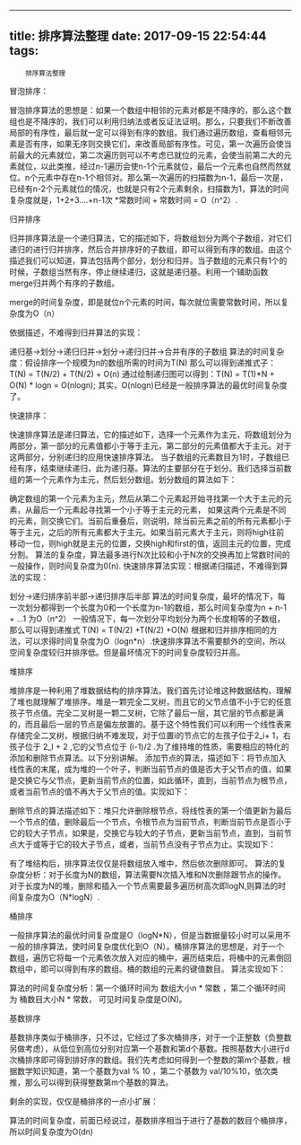 
---
title: 排序算法整理
date: 2017-09-15 22:54:44
tags:
---
        排序算法整理

冒泡排序：

冒泡排序算法的思想是：如果一个数组中相邻的元素对都是不降序的，那么这个数组也是不降序的，我们可以利用归纳法或者反证法证明。那么，只要我们不断改善局部的有序性，最后就一定可以得到有序的数组。我们通过遍历数组，查看相邻元素是否有序，如果无序则交换它们，来改善局部有序性。可见，第一次遍历会使当前最大的元素就位，第二次遍历则可以不考虑已就位的元素，会使当前第二大的元素就位，以此类推，经过n-1遍历会使n-1个元素就位，最后一个元素也自然而然就位。n个元素中存在n-1个相邻对。那么第一次遍历的扫描数为n-1，最后一次是，已经有n-2个元素就位的情况，也就是只有2个元素剩余，扫描数为1，算法的时间复杂度就是，1+2+3….+n-1次 *常数时间 + 常数时间 = O（n^2）.

归并排序

归并排序算法是一个递归算法，它的描述如下，将数组划分为两个子数组，对它们递归的进行归并排序，然后合并排序好的子数组，即可以得到有序的数组。由这个描述我们可以知道，算法包括两个部分，划分和归并。当子数组的元素只有1个的时候，子数组当然有序，停止继续递归，这就是递归基。利用一个辅助函数merge归并两个有序的子数组。

merge的时间复杂度，即是就位n个元素的时间，每次就位需要常数时间，所以复杂度为O（n）

依据描述，不难得到归并算法的实现：

递归基->划分->递归归并->划分->递归归并->合并有序的子数组
算法的时间复杂度：假设排序一个规模为n的数组所需的时间为T(N)
那么可以得到递推式子：T(N) = T(N/2) + T(N/2) + O(n)
通过绘制递归图可以得到：T(N) = T(1)*N + O(N) * logn = O(nlogn);
其实，O(nlogn)已经是一般排序算法的最优时间复杂度了。

快速排序：

快速排序算法是递归算法，它的描述如下，选择一个元素作为主元，将数组划分为两部分，第一部分的元素值都小于等于主元，第二部分的元素值都大于主元。对于这两部分，分别递归的应用快速排序算法。
当子数组的元素数目为1时，子数组已经有序，结束继续递归，此为递归基。算法的主要部分在于划分。我们选择当前数组的第一个元素作为主元，然后划分数组。划分数组的算法如下：

确定数组的第一个元素为主元，然后从第二个元素起开始寻找第一个大于主元的元素，从最后一个元素起寻找第一个小于等于主元的元素，
如果这两个元素是不同的元素，则交换它们。当前后重叠后，则说明，除当前元素之前的所有元素都小于等于主元，之后的所有元素都大于主元。如果当前元素大于主元，则将high往前移动一位，则high就是主元的位置，交换high和first的值，返回主元的位置，完成分割。
算法的复杂度，算法最多进行N次比较和小于N次的交换再加上常数时间的一般操作，则时间复杂度为0(n).
快速排序算法实现：根据递归描述，不难得到算法的实现：

划分->递归排序前半部->递归排序后半部
算法的时间复杂度，最坏的情况下，每一次划分都得到一个长度为0和一个长度为n-1的数组，那么时间复杂度为n + n-1 + …1 为O（n^2）
一般情况下，每一次划分平均划分为两个长度相等的子数组，那么可以得到递推式 T(N) = T(N/2) +T(N/2) +O(N) 根据和归并排序相同的方法，可以求得时间复杂度为O（logn*n）.快速排序算法不需要额外的空间，所以空间复杂度较归并排序低。但是最坏情况下的时间复杂度较归并高。

堆排序

堆排序是一种利用了堆数据结构的排序算法。我们首先讨论堆这种数据结构，理解了堆也就理解了堆排序。堆是一颗完全二叉树，而且它的父节点值不小于它的任意孩子节点值。完全二叉树是一颗二叉树，它除了最后一层，其它层的节点都是满的，而且最后一层的节点是偏左放置的。基于这个特性我们可以利用一个线性表来存储完全二叉树，根据归纳不难发现，对于位置i的节点它的左孩子位于2_i+ 1，右孩子位于 2_I + 2 ,它的父节点位于 (i-1)/2 .为了维持堆的性质，需要相应的特化的添加和删除节点算法。以下分别讲解。
添加节点的算法，描述如下：将节点加入线性表的末尾，成为堆的一个叶子，判断当前节点的值是否大于父节点的值，如果是交换它与父节点，更新当前节点的位置，如此循环，直到，当前节点为根节点，或者当前节点的值不再大于父节点的值。实现如下：

删除节点的算法描述如下：堆只允许删除根节点，将线性表的第一个值更新为最后一个节点的值，删除最后一个节点，令根节点为当前节点，判断当前节点是否小于它的较大子节点，如果是，交换它与较大的子节点，更新当前节点，直到，当前节点大于或等于它的较大子节点，或者，当前节点没有子节点为止。实现如下：

有了堆结构后，排序算法仅仅是将数组放入堆中，然后依次删除即可。
算法的复杂度分析：对于长度为N的数组，算法需要N次插入堆和N次删除跟节点的操作。对于长度为N的堆，删除和插入一个节点需要最多遍历树高次即logN,则算法的时间复杂度为O（N*logN）.

桶排序

一般排序算法的最优时间复杂度是O（logN*N），但是当数据量较小时可以采用不一般的排序算法，使时间复杂度优化到O（N）。桶排序算法的思想是，对于一个数组，遍历它将每一个元素依次放入对应的桶中，遍历结束后，将桶中的元素倒回数组中，即可以得到有序的数组。桶的数组的元素的键值数目。
算法实现如下：

算法的时间复杂度分析：第一个循环时间为 数组大小n * 常数 ，第二个循环时间为 桶数目大小N * 常数， 可见时间复杂度是O(N)。

基数排序

基数排序类似于桶排序，只不过，它经过了多次桶排序，对于一个正整数（负整数另做考虑），从低位到高位分别对应第一个基数和第d个基数。按照基数大小进行d次桶排序即可得到排好序的数组。我们先考虑如何得到一个整数的第m个基数，根据数学知识知道，第一个基数为val % 10 ，第二个基数为 val/10%10，依次类推，那么可以得到获得整数第m个基数的算法。

剩余的实现，仅仅是桶排序的一点小扩展：

算法的时间复杂度，前面已经说过，基数排序相当于进行了基数的数目个桶排序，所以时间复杂度为O(dn)